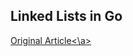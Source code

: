## Linked Lists in Go
<a href="https://medium.com/backendarmy/linked-lists-in-go-f7a7b27a03b9">Original Article<\a>
